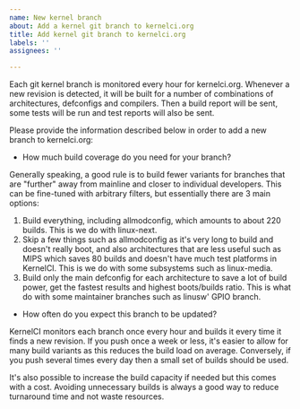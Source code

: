 ```yaml
---
name: New kernel branch
about: Add a kernel git branch to kernelci.org
title: Add kernel git branch to kernelci.org
labels: ''
assignees: ''

---
```


Each git kernel branch is monitored every hour for kernelci.org.  Whenever a new revision is detected, it will be built for a number of combinations of architectures, defconfigs and compilers.  Then a build report will be sent, some tests will be run and test reports will also be sent.

Please provide the information described below in order to add a new branch to kernelci.org:

- How much build coverage do you need for your branch?

Generally speaking, a good rule is to build fewer variants for branches that are "further" away from mainline and closer to individual developers.  This can be fine-tuned with arbitrary filters, but essentially there are 3 main options:

1. Build everything, including allmodconfig, which amounts to about 220 builds.  This is we do with linux-next.
2. Skip a few things such as allmodconfig as it's very long to build and doesn't really boot, and also architectures that are less useful such as MIPS which saves 80 builds and doesn't have much test platforms in KernelCI.  This is we do with some subsystems such as linux-media.
3. Build only the main defconfig for each architecture to save a lot of build power, get the fastest results and highest boots/builds ratio.  This is what do with some maintainer branches such as linusw' GPIO branch.

- How often do you expect this branch to be updated?

KernelCI monitors each branch once every hour and builds it every time it finds a new revision.  If you push once a week or less, it's easier to allow for many build variants as this reduces the build load on average.  Conversely, if you push several times every day then a small set of builds should be used.

It's also possible to increase the build capacity if needed but this comes with a cost.  Avoiding unnecessary builds is always a good way to reduce turnaround time and not waste resources.
